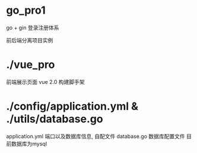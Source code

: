 # go_pro1
go + gin 登录注册体系

前后端分离项目实例

# ./vue_pro

前端展示页面
vue 2.0 构建脚手架

# ./config/application.yml & ./utils/database.go

application.yml
  端口以及数据库信息, 自配文件
database.go
  数据库配置文件
  目前数据库为mysql